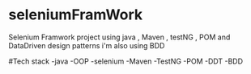 # seleniumFramWork
Selenium Framwork project using java , Maven , testNG , POM and DataDriven design patterns 
i'm also using BDD 

#Tech stack
-java 
-OOP
-selenium
-Maven
-TestNG
-POM
-DDT
-BDD
